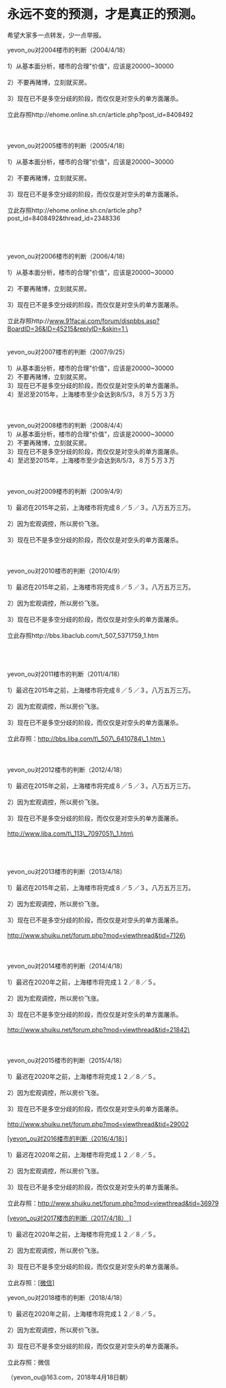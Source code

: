 # 永远不变的预测，才是真正的预测。

希望大家多一点转发，少一点举报。

yevon\_ou对2004楼市的判断（2004/4/18） \
\
1）从基本面分析，楼市的合理"价值"，应该是20000\~30000 \
\
2）不要再赌博，立刻就买房。 \
\
3）现在已不是多空分歧的阶段，而仅仅是对空头的单方面屠杀。 \
\
立此存照http://ehome.online.sh.cn/article.php?post\_id=8408492 \
\
\
\
yevon\_ou对2005楼市的判断（2005/4/18） \
\
1）从基本面分析，楼市的合理"价值"，应该是20000\~30000 \
\
2）不要再赌博，立刻就买房。 \
\
3）现在已不是多空分歧的阶段，而仅仅是对空头的单方面屠杀。 \
\
立此存照http://ehome.online.sh.cn/article.php?post\_id=8408492&thread\_id=2348336 \
\
\
\
\
yevon\_ou对2006楼市的判断（2006/4/18） \
\
1）从基本面分析，楼市的合理"价值"，应该是20000\~30000 \
\
2）不要再赌博，立刻就买房。 \
\
3）现在已不是多空分歧的阶段，而仅仅是对空头的单方面屠杀。 \
\
立此存照http://www.91facai.com/forum/dispbbs.asp?BoardID=36&ID=45215&replyID=&skin=1 \
\
\
\
yevon\_ou对2007楼市的判断（2007/9/25）\
\
1）从基本面分析，楼市的合理"价值"，应该是20000\~30000\
2）不要再赌博，立刻就买房。\
3）现在已不是多空分歧的阶段，而仅仅是对空头的单方面屠杀。\
4）至迟至2015年，上海楼市至少会达到8/5/3，８万５万３万\
\
\
\
yevon\_ou对2008楼市的判断（2008/4/4）\
1）从基本面分析，楼市的合理"价值"，应该是20000\~30000\
2）不要再赌博，立刻就买房。\
3）现在已不是多空分歧的阶段，而仅仅是对空头的单方面屠杀。\
4）至迟至2015年，上海楼市至少会达到8/5/3，８万５万３万\
\
\
\
yevon\_ou对2009楼市的判断（2009/4/9） \
\
1）最迟在2015年之前，上海楼市将完成８／５／３。八万五万三万。 \
\
2）因为宏观调控，所以房价飞涨。 \
\
3）现在已不是多空分歧的阶段，而仅仅是对空头的单方面屠杀。 \
\
\
\
yevon\_ou对2010楼市的判断（2010/4/9） \
\
1）最迟在2015年之前，上海楼市将完成８／５／３。八万五万三万。 \
\
2）因为宏观调控，所以房价飞涨。 \
\
3）现在已不是多空分歧的阶段，而仅仅是对空头的单方面屠杀。 \
\
立此存照http://bbs.libaclub.com/t\_507\_5371759\_1.htm \
\
\
\
\
yevon\_ou对2011楼市的判断（2011/4/18） \
\
1）最迟在2015年之前，上海楼市将完成８／５／３。八万五万三万。 \
\
2）因为宏观调控，所以房价飞涨。 \
\
3）现在已不是多空分歧的阶段，而仅仅是对空头的单方面屠杀。 \
\
立此存照：http://bbs.liba.com/t\_507\_6410784\_1.htm \
\
\
\
\
yevon\_ou对2012楼市的判断（2012/4/18） \
\
1）最迟在2015年之前，上海楼市将完成８／５／３。八万五万三万。 \
\
2）因为宏观调控，所以房价飞涨。 \
\
3）现在已不是多空分歧的阶段，而仅仅是对空头的单方面屠杀。\
\
http://www.liba.com/t\_113\_7097051\_1.htm\
\
\
\
\
\
yevon\_ou对2013楼市的判断（2013/4/18） \
\
1）最迟在2015年之前，上海楼市将完成８／５／３。八万五万三万。 \
\
2）因为宏观调控，所以房价飞涨。 \
\
3）现在已不是多空分歧的阶段，而仅仅是对空头的单方面屠杀。\
\
http://www.shuiku.net/forum.php?mod=viewthread&tid=7126\
\
\
\
\
yevon\_ou对2014楼市的判断（2014/4/18） \
\
1）最迟在2020年之前，上海楼市将完成１２／８／５。 \
\
2）因为宏观调控，所以房价飞涨。 \
\
3）现在已不是多空分歧的阶段，而仅仅是对空头的单方面屠杀。\
\
http://www.shuiku.net/forum.php?mod=viewthread&tid=21842\
\
\
\
\
yevon\_ou对2015楼市的判断（2015/4/18） \
\
1）最迟在2020年之前，上海楼市将完成１２／８／５。 \
\
2）因为宏观调控，所以房价飞涨。 \
\
3）现在已不是多空分歧的阶段，而仅仅是对空头的单方面屠杀。\
\
http://www.shuiku.net/forum.php?mod=viewthread&tid=29002

[[yevon\_ou对2016楼市的判断（2016/4/18）]](http://mp.weixin.qq.com/s?__biz=MzAxNTMxMTc0MA==&mid=2651014564&idx=1&sn=ccb4fd15b7a29049789ecc175c55c4b9&scene=21#wechat_redirect) \
\
1）最迟在2020年之前，上海楼市将完成１２／８／５。 \
\
2）因为宏观调控，所以房价飞涨。 \
\
3）现在已不是多空分歧的阶段，而仅仅是对空头的单方面屠杀。\
\
立此存照：http://www.shuiku.net/forum.php?mod=viewthread&tid=36979

[[yevon\_ou对2017楼市的判断（2017/4/18） ]](http://mp.weixin.qq.com/s?__biz=MzAxNTMxMTc0MA==&mid=2651015741&idx=1&sn=814376cfb2bd5e896546792a46c47323&chksm=80721c2eb705953871093c05dde63cc1abb9b7f0115c38bcf980f6a2f59ce00acd659d9cba8a&scene=21#wechat_redirect)\
\
1）最迟在2020年之前，上海楼市将完成１２／８／５。 \
\
2）因为宏观调控，所以房价飞涨。 \
\
3）现在已不是多空分歧的阶段，而仅仅是对空头的单方面屠杀。\
\
立此存照：[[微信]](http://mp.weixin.qq.com/s?__biz=MzAxNTMxMTc0MA==&mid=2651015741&idx=1&sn=814376cfb2bd5e896546792a46c47323&chksm=80721c2eb705953871093c05dde63cc1abb9b7f0115c38bcf980f6a2f59ce00acd659d9cba8a&scene=21#wechat_redirect)

yevon\_ou对2018楼市的判断（2018/4/18） \
\
1）最迟在2020年之前，上海楼市将完成１２／８／５。 \
\
2）因为宏观调控，所以房价飞涨。 \
\
3）现在已不是多空分歧的阶段，而仅仅是对空头的单方面屠杀。\
\
立此存照：微信

（yevon\_ou\@163.com，2018年4月18日朝）
